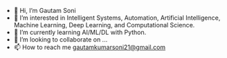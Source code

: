 - 👋 Hi, I’m Gautam Soni
- 👀 I’m interested in Intelligent Systems, Automation, Artificial Intelligence, Machine Learning, Deep Learning, and Computational Science.
- 🌱 I’m currently learning AI/ML/DL with Python.
- 💞️ I’m looking to collaborate on ...
- 📫 How to reach me gautamkumarsoni21@gmail.com

<!---
gsoni1/gsoni1 is a ✨ special ✨ repository because its `README.md` (this file) appears on your GitHub profile.
You can click the Preview link to take a look at your changes.
--->
